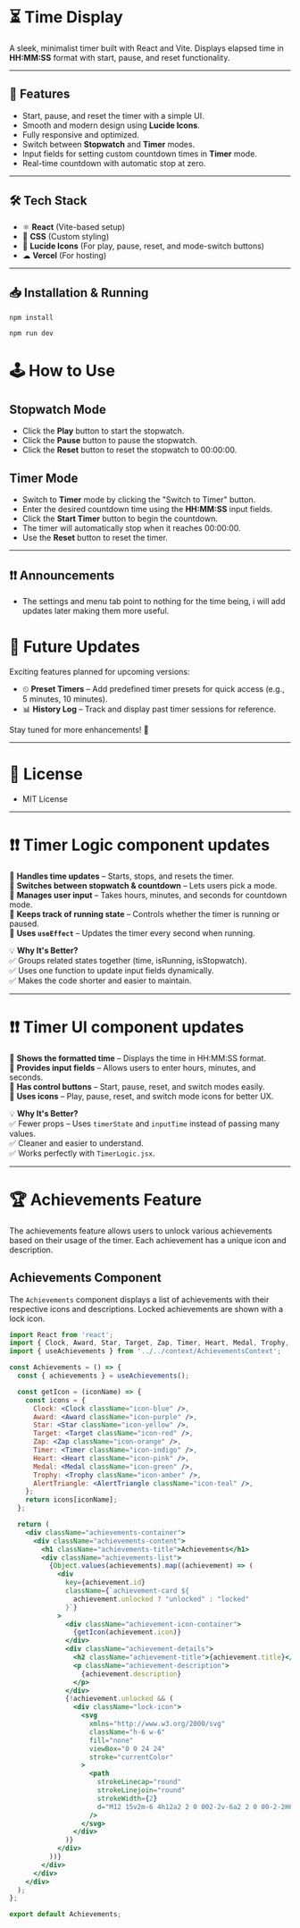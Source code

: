 # ⏳ Time Display  

A sleek, minimalist timer built with React and Vite. Displays elapsed time in **HH:MM:SS** format with start, pause, and reset functionality.  

---

## 🚀 Features  
- Start, pause, and reset the timer with a simple UI.  
- Smooth and modern design using **Lucide Icons**.  
- Fully responsive and optimized.  
- Switch between **Stopwatch** and **Timer** modes.  
- Input fields for setting custom countdown times in **Timer** mode.  
- Real-time countdown with automatic stop at zero.  

---

## 🛠 Tech Stack  
- ⚛ **React** (Vite-based setup)  
- 🎨 **CSS** (Custom styling)
- 🔗 **Lucide Icons** (For play, pause, reset, and mode-switch buttons)  
- ☁ **Vercel** (For hosting)  

---

## 📥 Installation & Running  
```
npm install
```

```
npm run dev
```

# 🕹 How to Use  

## Stopwatch Mode  
- Click the **Play** button to start the stopwatch.  
- Click the **Pause** button to pause the stopwatch.  
- Click the **Reset** button to reset the stopwatch to 00:00:00.  

## Timer Mode  
- Switch to **Timer** mode by clicking the "Switch to Timer" button.  
- Enter the desired countdown time using the **HH:MM:SS** input fields.  
- Click the **Start Timer** button to begin the countdown.  
- The timer will automatically stop when it reaches 00:00:00.  
- Use the **Reset** button to reset the timer.  

---

## ❗❗ Announcements
- The settings and menu tab point to nothing for the time being, i will add updates later making them more useful.

# 🔮 Future Updates  

Exciting features planned for upcoming versions:  

- ⏲ **Preset Timers** – Add predefined timer presets for quick access (e.g., 5 minutes, 10 minutes).  
- 📊 **History Log** – Track and display past timer sessions for reference.  

Stay tuned for more enhancements! 🚀  

---

# 📜 License  
- MIT License

---

# ❗❗ Timer Logic component updates 

🔹 **Handles time updates** – Starts, stops, and resets the timer.  
🔹 **Switches between stopwatch & countdown** – Lets users pick a mode.  
🔹 **Manages user input** – Takes hours, minutes, and seconds for countdown mode.  
🔹 **Keeps track of running state** – Controls whether the timer is running or paused.  
🔹 **Uses `useEffect`** – Updates the timer every second when running.  

💡 **Why It's Better?**  
✅ Groups related states together (time, isRunning, isStopwatch).  
✅ Uses one function to update input fields dynamically.  
✅ Makes the code shorter and easier to maintain.  

---

# ❗❗ Timer UI component updates 

🔹 **Shows the formatted time** – Displays the time in HH:MM:SS format.  
🔹 **Provides input fields** – Allows users to enter hours, minutes, and seconds.  
🔹 **Has control buttons** – Start, pause, reset, and switch modes easily.  
🔹 **Uses icons** – Play, pause, reset, and switch mode icons for better UX.  

💡 **Why It's Better?**  
✅ Fewer props – Uses `timerState` and `inputTime` instead of passing many values.  
✅ Cleaner and easier to understand.  
✅ Works perfectly with `TimerLogic.jsx`.

---

# 🏆 Achievements Feature

The achievements feature allows users to unlock various achievements based on their usage of the timer. Each achievement has a unique icon and description.

## Achievements Component

The `Achievements` component displays a list of achievements with their respective icons and descriptions. Locked achievements are shown with a lock icon.

```jsx
import React from 'react';
import { Clock, Award, Star, Target, Zap, Timer, Heart, Medal, Trophy, AlertTriangle } from 'lucide-react';
import { useAchievements } from '../../context/AchievementsContext';

const Achievements = () => {
  const { achievements } = useAchievements();

  const getIcon = (iconName) => {
    const icons = {
      Clock: <Clock className="icon-blue" />,
      Award: <Award className="icon-purple" />,
      Star: <Star className="icon-yellow" />,
      Target: <Target className="icon-red" />,
      Zap: <Zap className="icon-orange" />,
      Timer: <Timer className="icon-indigo" />,
      Heart: <Heart className="icon-pink" />,
      Medal: <Medal className="icon-green" />,
      Trophy: <Trophy className="icon-amber" />,
      AlertTriangle: <AlertTriangle className="icon-teal" />,
    };
    return icons[iconName];
  };

  return (
    <div className="achievements-container">
      <div className="achievements-content">
        <h1 className="achievements-title">Achievements</h1>
        <div className="achievements-list">
          {Object.values(achievements).map((achievement) => (
            <div
              key={achievement.id}
              className={`achievement-card ${
                achievement.unlocked ? "unlocked" : "locked"
              }`}
            >
              <div className="achievement-icon-container">
                {getIcon(achievement.icon)}
              </div>
              <div className="achievement-details">
                <h2 className="achievement-title">{achievement.title}</h2>
                <p className="achievement-description">
                  {achievement.description}
                </p>
              </div>
              {!achievement.unlocked && (
                <div className="lock-icon">
                  <svg
                    xmlns="http://www.w3.org/2000/svg"
                    className="h-6 w-6"
                    fill="none"
                    viewBox="0 0 24 24"
                    stroke="currentColor"
                  >
                    <path
                      strokeLinecap="round"
                      strokeLinejoin="round"
                      strokeWidth={2}
                      d="M12 15v2m-6 4h12a2 2 0 002-2v-6a2 2 0 00-2-2H6a2 2 0 00-2 2v6a2 2 0 002 2zm10-10V7a4 4 0 00-8 0v4h8z"
                    />
                  </svg>
                </div>
              )}
            </div>
          ))}
        </div>
      </div>
    </div>
  );
};

export default Achievements;

```

